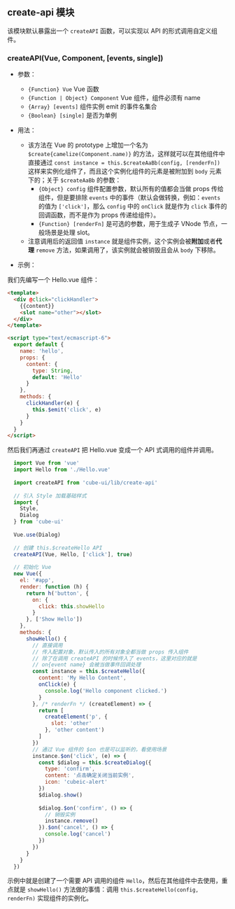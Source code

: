 ## create-api 模块

该模块默认暴露出一个 `createAPI` 函数，可以实现以 API 的形式调用自定义组件。

### createAPI(Vue, Component, [events, single])

- 参数：

  - `{Function} Vue` Vue 函数
  - `{Function | Object} Component` Vue 组件，组件必须有 name
  - `{Array} [events]` 组件实例 emit 的事件名集合
  - `{Boolean} [single]` 是否为单例

- 用法：

  - 该方法在 Vue 的 prototype 上增加一个名为 `$create{camelize(Component.name)}` 的方法，这样就可以在其他组件中直接通过 `const instance = this.$createAaBb(config, [renderFn])` 这样来实例化组件了，而且这个实例化组件的元素是被附加到 `body` 元素下的；关于 `$createAaBb` 的参数：
    - `{Object} config` 组件配置参数，默认所有的值都会当做 props 传给组件，但是要排除 `events` 中的事件（默认会做转换，例如：`events` 的值为 `['click']`，那么 `config` 中的 `onClick` 就是作为 `click` 事件的回调函数，而不是作为 props 传递给组件）。
    - `{Function} [renderFn]` 是可选的参数，用于生成子 VNode 节点，一般场景是处理 slot。
  - 注意调用后的返回值 `instance` 就是组件实例，这个实例会被**附加**或者**代理** `remove` 方法，如果调用了，该实例就会被销毁且会从 `body` 下移除。

- 示例：

我们先编写一个 Hello.vue 组件：

```html
<template>
  <div @click="clickHandler">
    {{content}}
    <slot name="other"></slot>
  </div>
</template>

<script type="text/ecmascript-6">
  export default {
    name: 'hello',
    props: {
      content: {
        type: String,
        default: 'Hello'
      }
    },
    methods: {
      clickHandler(e) {
        this.$emit('click', e)
      }
    }
  }
</script>
```

然后我们再通过 `createAPI` 把 Hello.vue 变成一个 API 式调用的组件并调用。

```js
  import Vue from 'vue'
  import Hello from './Hello.vue'
  
  import createAPI from 'cube-ui/lib/create-api'
  
  // 引入 Style 加载基础样式
  import {
    Style,
    Dialog
  } from 'cube-ui'
  
  Vue.use(Dialog)
  
  // 创建 this.$createHello API
  createAPI(Vue, Hello, ['click'], true)
  
  // 初始化 Vue
  new Vue({
    el: '#app',
    render: function (h) {
      return h('button', {
        on: {
          click: this.showHello
        }
      }, ['Show Hello'])
    },
    methods: {
      showHello() {
        // 直接调用
        // 传入配置对象，默认传入的所有对象全都当做 props 传入组件
        // 除了在调用 createAPI 的时候传入了 events，这里对应的就是
        // on{event name} 会被当做事件回调处理
        const instance = this.$createHello({
          content: 'My Hello Content',
          onClick(e) {
            console.log('Hello component clicked.')
          }
        }, /* renderFn */ (createElement) => {
          return [
            createElement('p', {
              slot: 'other'
            }, 'other content')
          ]
        })
        // 通过 Vue 组件的 $on 也是可以监听的，看使用场景
        instance.$on('click', (e) => {
          const $dialog = this.$createDialog({
            type: 'confirm',
            content: '点击确定关闭当前实例',
            icon: 'cubeic-alert'
          })
          $dialog.show()
  
          $dialog.$on('confirm', () => {
            // 销毁实例
            instance.remove()
          }).$on('cancel', () => {
            console.log('cancel')
          })
        })
      }
    }
  })
```

示例中就是创建了一个需要 API 调用的组件 `Hello`，然后在其他组件中去使用，重点就是 `showHello()` 方法做的事情：调用 `this.$createHello(config, renderFn)` 实现组件的实例化。
